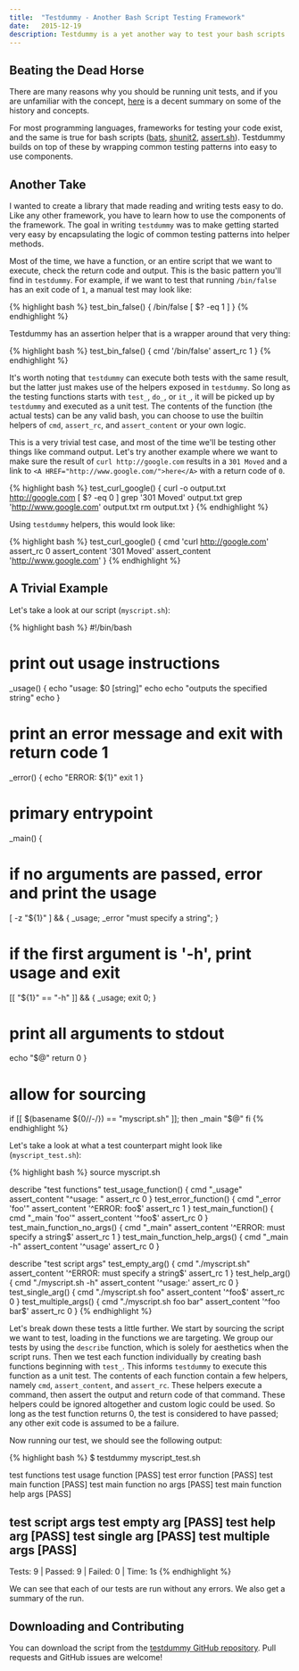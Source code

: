 ```yaml
---
title:  "Testdummy - Another Bash Script Testing Framework"
date:   2015-12-19
description: Testdummy is a yet another way to test your bash scripts
---
```


## Beating the Dead Horse

There are many reasons why you should be running unit tests, and if you are unfamiliar with the concept, [here](http://martinfowler.com/bliki/UnitTest.html) is a decent summary on some of the history and concepts.

For most programming languages, frameworks for testing your code exist, and the same is true for bash scripts ([bats](https://github.com/sstephenson/bats), [shunit2](https://code.google.com/p/shunit2/), [assert.sh](https://github.com/lehmannro/assert.sh)). Testdummy builds on top of these by wrapping common testing patterns into easy to use components.

## Another Take

I wanted to create a library that made reading and writing tests easy to do. Like any other framework, you have to learn how to use the components of the framework. The goal in writing `testdummy` was to make getting started very easy by encapsulating the logic of common testing patterns into helper methods.

Most of the time, we have a function, or an entire script that we want to execute, check the return code and output. This is the basic pattern you'll find in `testdummy`. For example, if we want to test that running `/bin/false` has an exit code of `1`, a manual test may look like:

{% highlight bash %}
test_bin_false() {
  /bin/false
  [ $? -eq 1 ]
}
{% endhighlight %}

Testdummy has an assertion helper that is a wrapper around that very thing:

{% highlight bash %}
test_bin_false() {
  cmd '/bin/false'
  assert_rc 1
}
{% endhighlight %}

It's worth noting that `testdummy` can execute both tests with the same result, but the latter just makes use of the helpers exposed in `testdummy`. So long as the testing functions starts with `test_`, `do_`, or `it_`, it will be picked up by `testdummy` and executed as a unit test. The contents of the function (the actual tests) can be any valid bash, you can choose to use the builtin helpers of `cmd`, `assert_rc`, and `assert_content` or your own logic.

This is a very trivial test case, and most of the time we'll be testing other things like command output. Let's try another example where we want to make sure the result of `curl http://google.com` results in a `301 Moved` and a link to `<A HREF="http://www.google.com/">here</A>` with a return code of `0`.

{% highlight bash %}
test_curl_google() {
  curl -o output.txt http://google.com
  [ $? -eq 0 ]
  grep '301 Moved' output.txt
  grep 'http://www.google.com' output.txt
  rm output.txt
}
{% endhighlight %}

Using `testdummy` helpers, this would look like:

{% highlight bash %}
test_curl_google() {
  cmd 'curl http://google.com'
  assert_rc 0
  assert_content '301 Moved'
  assert_content 'http://www.google.com'
}
{% endhighlight %}

## A Trivial Example

Let's take a look at our script (`myscript.sh`):

{% highlight bash %}
#!/bin/bash

# print out usage instructions
_usage() {
  echo "usage: $0 [string]"
  echo
  echo "outputs the specified string"
  echo
}

# print an error message and exit with return code 1
_error() {
  echo "ERROR: ${1}"
  exit 1
}

# primary entrypoint
_main() {
  # if no arguments are passed, error and print the usage
  [ -z "${1}" ] && { _usage; _error "must specify a string"; }
  # if the first argument is '-h', print usage and exit
  [[ "${1}" == "-h" ]] && { _usage; exit 0; }
  # print all arguments to stdout
  echo "$@"
  return 0
}

# allow for sourcing
if [[ $(basename ${0//-/}) == "myscript.sh" ]]; then
  _main "$@"
fi
{% endhighlight %}

Let's take a look at what a test counterpart might look like (`myscript_test.sh`):

{% highlight bash %}
source myscript.sh

describe "test functions"
test_usage_function() {
  cmd "_usage"
  assert_content "^usage: "
  assert_rc 0
}
test_error_function() {
  cmd "_error 'foo'"
  assert_content '^ERROR: foo$'
  assert_rc 1
}
test_main_function() {
  cmd "_main 'foo'"
  assert_content '^foo$'
  assert_rc 0
}
test_main_function_no_args() {
  cmd "_main"
  assert_content '^ERROR: must specify a string$'
  assert_rc 1
}
test_main_function_help_args() {
  cmd "_main -h"
  assert_content '^usage'
  assert_rc 0
}

describe "test script args"
test_empty_arg() {
  cmd "./myscript.sh"
  assert_content '^ERROR: must specify a string$'
  assert_rc 1
}
test_help_arg() {
  cmd "./myscript.sh -h"
  assert_content '^usage:'
  assert_rc 0
}
test_single_arg() {
  cmd "./myscript.sh foo"
  assert_content '^foo$'
  assert_rc 0
}
test_multiple_args() {
  cmd "./myscript.sh foo bar"
  assert_content '^foo bar$'
  assert_rc 0
}
{% endhighlight %}

Let's break down these tests a little further. We start by sourcing the script we want to test, loading in the functions we are targeting. We group our tests by using the `describe` function, which is solely for aesthetics when the script runs. Then we test each function individually by creating bash functions beginning with `test_`. This informs `testdummy` to execute this function as a unit test. The contents of each function contain a few helpers, namely `cmd`, `assert_content`, and `assert_rc`. These helpers execute a command, then assert the output and return code of that command. These helpers could be ignored altogether and custom logic could be used. So long as the test function returns 0, the test is considered to have passed; any other exit code is assumed to be a failure.

Now running our test, we should see the following output:

{% highlight bash %}
$ testdummy myscript_test.sh

test functions
  test usage function                                  [PASS]
  test error function                                  [PASS]
  test main function                                   [PASS]
  test main function no args                           [PASS]
  test main function help args                         [PASS]

test script args
  test empty arg                                       [PASS]
  test help arg                                        [PASS]
  test single arg                                      [PASS]
  test multiple args                                   [PASS]
-------------------------------------------------------------
Tests:    9  |  Passed:    9  |  Failed:    0  |  Time:    1s
{% endhighlight %}

We can see that each of our tests are run without any errors. We also get a summary of the run.

## Downloading and Contributing

You can download the script from the [testdummy GitHub repository](https://github.com/nextrevision/testdummy). Pull requests and GitHub issues are welcome!
